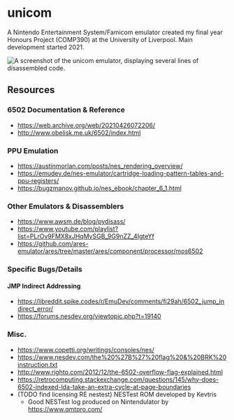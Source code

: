 ﻿# unicom

A Nintendo Entertainment System/Famicom emulator created my final year Honours Project (COMP390) at the University of Liverpool.
Main development started 2021.

![A screenshot of the unicom emulator, displaying several lines of disassembled code.](https://i.imgur.com/fWkYqYF.png)

## Resources
### 6502 Documentation & Reference
* https://web.archive.org/web/20210426072206/
* http://www.obelisk.me.uk/6502/index.html

### PPU Emulation
* https://austinmorlan.com/posts/nes_rendering_overview/
* https://emudev.de/nes-emulator/cartridge-loading-pattern-tables-and-ppu-registers/
* https://bugzmanov.github.io/nes_ebook/chapter_6_1.html

### Other Emulators & Disassemblers
* https://www.awsm.de/blog/pydisass/
* https://www.youtube.com/playlist?list=PLrOv9FMX8xJHqMvSGB_9G9nZZ_4IgteYf
* https://github.com/ares-emulator/ares/tree/master/ares/component/processor/mos6502

### Specific Bugs/Details
#### JMP Indirect Addressing
* https://libreddit.spike.codes/r/EmuDev/comments/fi29ah/6502_jump_indirect_error/
* https://forums.nesdev.org/viewtopic.php?t=19140

### Misc.
* https://www.copetti.org/writings/consoles/nes/
* https://www.nesdev.com/the%20%27B%27%20flag%20&%20BRK%20instruction.txt
* http://www.righto.com/2012/12/the-6502-overflow-flag-explained.html
* https://retrocomputing.stackexchange.com/questions/145/why-does-6502-indexed-lda-take-an-extra-cycle-at-page-boundaries
* (TODO find licensing RE nestest) NESTest ROM developed by Kevtris
    * Good NESTest log produced on Nintendulator by https://www.qmtpro.com/ 
